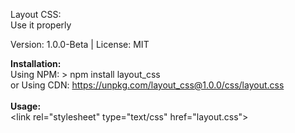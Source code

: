 Layout CSS:</br>
Use it properly</br>

Version: 1.0.0-Beta | License: MIT

<b>Installation:</b></br>
Using NPM: > npm install layout_css</br>
or Using CDN: https://unpkg.com/layout_css@1.0.0/css/layout.css</br></br>
<b>Usage:</b></br>
<span>&lt;<span>link</span> <span>rel</span>=<span>"stylesheet" type="text/css"</span> <span>href</span>=<span>"layout.css"</span>&gt;</span>
